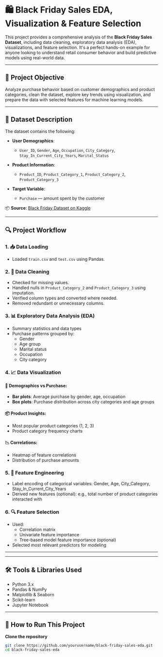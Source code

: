 # 🛍️ Black Friday Sales EDA, Visualization & Feature Selection

This project provides a comprehensive analysis of the **Black Friday Sales Dataset**, including data cleaning, exploratory data analysis (EDA), visualizations, and feature selection. It's a perfect hands-on example for anyone looking to understand retail consumer behavior and build predictive models using real-world data.

---

## 📌 Project Objective

Analyze purchase behavior based on customer demographics and product categories, clean the dataset, explore key trends using visualization, and prepare the data with selected features for machine learning models.

---

## 📁 Dataset Description

The dataset contains the following:

- **User Demographics**:  
  - `User_ID`, `Gender`, `Age`, `Occupation`, `City_Category`, `Stay_In_Current_City_Years`, `Marital_Status`

- **Product Information**:  
  - `Product_ID`, `Product_Category_1`, `Product_Category_2`, `Product_Category_3`

- **Target Variable**:  
  - `Purchase` — amount spent by the customer

📦 **Source**: [Black Friday Dataset on Kaggle](https://www.kaggle.com/datasets/sdolezel/black-friday)

---

## 🔍 Project Workflow

### 1. 📥 Data Loading
- Loaded `train.csv` and `test.csv` using Pandas.

### 2. 🧼 Data Cleaning
- Checked for missing values.
- Handled nulls in `Product_Category_2` and `Product_Category_3` using imputation.
- Verified column types and converted where needed.
- Removed redundant or unnecessary columns.

### 3. 📊 Exploratory Data Analysis (EDA)
- Summary statistics and data types
- Purchase patterns grouped by:
  - Gender
  - Age group
  - Marital status
  - Occupation
  - City category

### 4. 📈 Data Visualization

#### 🧍 Demographics vs Purchase:
- **Bar plots**: Average purchase by gender, age, occupation
- **Box plots**: Purchase distribution across city categories and age groups

#### 📦 Product Insights:
- Most popular product categories (1, 2, 3)
- Product category frequency charts

#### 📉 Correlations:
- Heatmap of feature correlations
- Distribution of purchase amounts

### 5. 🧠 Feature Engineering
- Label encoding of categorical variables: Gender, Age, City_Category, Stay_In_Current_City_Years
- Derived new features (optional): e.g., total number of product categories interacted with

### 6. 🔍 Feature Selection
- Used:
  - Correlation matrix
  - Univariate feature importance
  - Tree-based model feature importance (optional)
- Selected most relevant predictors for modeling

---


---

## 🛠️ Tools & Libraries Used

- Python 3.x  
- Pandas & NumPy  
- Matplotlib & Seaborn  
- Scikit-learn  
- Jupyter Notebook  

---

## 🚀 How to Run This Project

 **Clone the repository**
```bash
git clone https://github.com/yourusername/black-friday-sales-eda.git
cd black-friday-sales-eda
